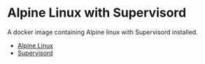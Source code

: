 # Alpine Linux with Supervisord

A docker image containing Alpine linux with Supervisord installed.

  - [Alpine Linux](https://www.alpinelinux.org/)
  - [Supervisord](http://supervisord.org/)
